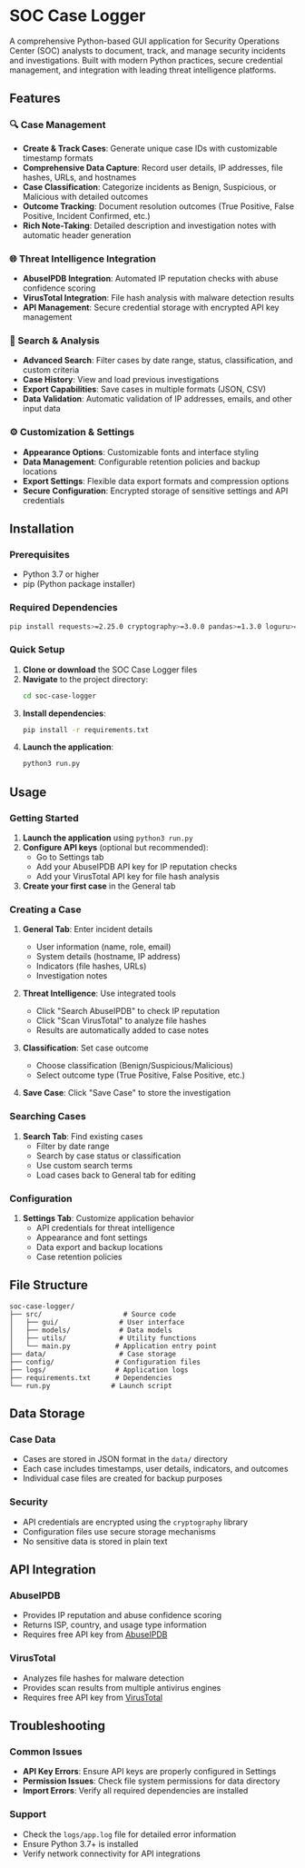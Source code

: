 # SOC Case Logger

A comprehensive Python-based GUI application for Security Operations Center (SOC) analysts to document, track, and manage security incidents and investigations. Built with modern Python practices, secure credential management, and integration with leading threat intelligence platforms.

## Features

### 🔍 Case Management
- **Create & Track Cases**: Generate unique case IDs with customizable timestamp formats
- **Comprehensive Data Capture**: Record user details, IP addresses, file hashes, URLs, and hostnames
- **Case Classification**: Categorize incidents as Benign, Suspicious, or Malicious with detailed outcomes
- **Outcome Tracking**: Document resolution outcomes (True Positive, False Positive, Incident Confirmed, etc.)
- **Rich Note-Taking**: Detailed description and investigation notes with automatic header generation

### 🌐 Threat Intelligence Integration
- **AbuseIPDB Integration**: Automated IP reputation checks with abuse confidence scoring
- **VirusTotal Integration**: File hash analysis with malware detection results
- **API Management**: Secure credential storage with encrypted API key management

### 🔎 Search & Analysis
- **Advanced Search**: Filter cases by date range, status, classification, and custom criteria
- **Case History**: View and load previous investigations
- **Export Capabilities**: Save cases in multiple formats (JSON, CSV)
- **Data Validation**: Automatic validation of IP addresses, emails, and other input data

### ⚙️ Customization & Settings
- **Appearance Options**: Customizable fonts and interface styling
- **Data Management**: Configurable retention policies and backup locations
- **Export Settings**: Flexible data export formats and compression options
- **Secure Configuration**: Encrypted storage of sensitive settings and API credentials

## Installation

### Prerequisites
- Python 3.7 or higher
- pip (Python package installer)

### Required Dependencies
```bash
pip install requests>=2.25.0 cryptography>=3.0.0 pandas>=1.3.0 loguru>=0.6.0 jsonschema>=4.0.0 pillow>=8.0.0
```

### Quick Setup
1. **Clone or download** the SOC Case Logger files
2. **Navigate** to the project directory:
   ```bash
   cd soc-case-logger
   ```
3. **Install dependencies**:
   ```bash
   pip install -r requirements.txt
   ```
4. **Launch the application**:
   ```bash
   python3 run.py
   ```

## Usage

### Getting Started
1. **Launch the application** using `python3 run.py`
2. **Configure API keys** (optional but recommended):
   - Go to Settings tab
   - Add your AbuseIPDB API key for IP reputation checks
   - Add your VirusTotal API key for file hash analysis
3. **Create your first case** in the General tab

### Creating a Case
1. **General Tab**: Enter incident details
   - User information (name, role, email)
   - System details (hostname, IP address)
   - Indicators (file hashes, URLs)
   - Investigation notes

2. **Threat Intelligence**: Use integrated tools
   - Click "Search AbuseIPDB" to check IP reputation
   - Click "Scan VirusTotal" to analyze file hashes
   - Results are automatically added to case notes

3. **Classification**: Set case outcome
   - Choose classification (Benign/Suspicious/Malicious)
   - Select outcome type (True Positive, False Positive, etc.)

4. **Save Case**: Click "Save Case" to store the investigation

### Searching Cases
1. **Search Tab**: Find existing cases
   - Filter by date range
   - Search by case status or classification
   - Use custom search terms
   - Load cases back to General tab for editing

### Configuration
1. **Settings Tab**: Customize application behavior
   - API credentials for threat intelligence
   - Appearance and font settings
   - Data export and backup locations
   - Case retention policies

## File Structure
```
soc-case-logger/
├── src/                    # Source code
│   ├── gui/               # User interface
│   ├── models/            # Data models
│   ├── utils/             # Utility functions
│   └── main.py           # Application entry point
├── data/                  # Case storage
├── config/               # Configuration files
├── logs/                 # Application logs
├── requirements.txt      # Dependencies
└── run.py               # Launch script
```

## Data Storage

### Case Data
- Cases are stored in JSON format in the `data/` directory
- Each case includes timestamps, user details, indicators, and outcomes
- Individual case files are created for backup purposes

### Security
- API credentials are encrypted using the `cryptography` library
- Configuration files use secure storage mechanisms
- No sensitive data is stored in plain text

## API Integration

### AbuseIPDB
- Provides IP reputation and abuse confidence scoring
- Returns ISP, country, and usage type information
- Requires free API key from [AbuseIPDB](https://www.abuseipdb.com/)

### VirusTotal
- Analyzes file hashes for malware detection
- Provides scan results from multiple antivirus engines
- Requires free API key from [VirusTotal](https://www.virustotal.com/)

## Troubleshooting

### Common Issues
- **API Key Errors**: Ensure API keys are properly configured in Settings
- **Permission Issues**: Check file system permissions for data directory
- **Import Errors**: Verify all required dependencies are installed

### Support
- Check the `logs/app.log` file for detailed error information
- Ensure Python 3.7+ is installed
- Verify network connectivity for API integrations
